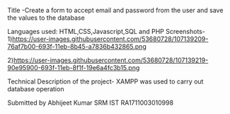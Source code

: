 Title
-Create a form to accept email and password from the user and save the values to the database

Languages used: HTML,CSS,Javascript,SQL and PHP
Screenshots-
1)https://user-images.githubusercontent.com/53680728/107139209-76af7b00-693f-11eb-8b45-a7836b432865.png

2)https://user-images.githubusercontent.com/53680728/107139219-90e95900-693f-11eb-8f1f-19e6a4fc3b15.png

Technical Description of the project- XAMPP was used to carry out database operation

Submitted by
Abhijeet Kumar
SRM IST
RA1711003010998
